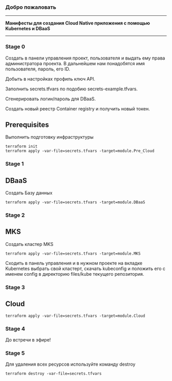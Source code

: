 ### Добро пожаловать

----

**Манифесты для создания Cloud Native приложения c помощью Kubernetes и DBaaS**

----

### Stage 0

Создать в панели управления проект, пользователя и выдать ему права администратора проекта.
В дальнейшем нам понадобятся имя пользователя, пароль, его ID.

Добыть в настройках профиль ключ API.

Заполнить secrets.tfvars по подобию secrets-example.tfvars.

Сгенерировать логин/пароль для DBaaS.

Создать новый реестр Container registry и получить новый токен.

## Prerequisites

Выполнить подготовку инфраструктуры

```
terraform init
terraform apply -var-file=secrets.tfvars -target=module.Pre_Cloud

```

### Stage 1

## DBaaS

Создать Базу данных

```
terraform apply -var-file=secrets.tfvars -target=module.DBaaS

```

### Stage 2

## MKS

Создать кластер MKS

```
terraform apply -var-file=secrets.tfvars -target=module.MKS

```

Сходить в панель управления и в нужном проекте на вкладке Kubernetes выбрать свой кластерт, скачать kubeconfig и положить его с именем config в директорию files/kube текущего репозитория.


### Stage 3

## Cloud

```
terraform apply -var-file=secrets.tfvars -target=module.Cloud

```

### Stage 4

До встречи в эфире!

### Stage 5

Для удаления всех ресурсов используйте команду destroy

```
terraform destroy -var-file=secrets.tfvars
```
